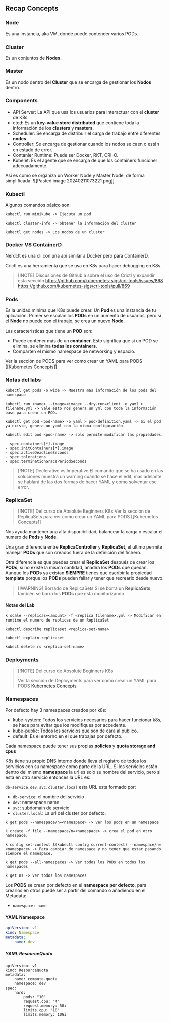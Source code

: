 ## Recap Concepts
### Node
Es una instancia, aka VM, donde puede contender varios PODs.

### Cluster
Es un conjuntos de **Nodes**.

### Master
Es un nodo dentro del **Cluster** que se encarga de gestionar los **Nodos** dentro.

### Components
- API Server: La API que usa los usuarios para interactuar con el **cluster** de K8s.
- etcd: Es un **key-value store distributed** que contiene toda la información de los **clusters** y **masters**.
- Scheduler: Se encarga de distribuir el carga de trabajo entre diferentes **nodes**.
- Controller: Se encarga de gestionar cuando los nodos se caen o están en estado de error.
- Contanier Runtime: Puede ser Docker, RKT, CRI-O.
- Kubelet: Es el agente que se encarga de que los containers funcioner adecuadamente.

Así es como se organiza un Worker Node y Master Node, de forma simplificada:
![[Pasted image 20240211073221.png]]

### Kubectl

Algunos comandos básico son:
```
kubectl run minikube -> Ejecuta un pod

kubectl cluster-info -> obtener la información del cluster

kubectl get nodes -> Los nodos de un cluster
```

### Docker VS ContainerD

Nerdclt es una cli con una api similar a Docker pero para ContainerD.

Crictl es una herramienta que se usa en K8s para hacer debugging en K8s.

> [!NOTE] Discusiones de Github a sobre el uso de Crictl y expandir esta sección
> https://github.com/kubernetes-sigs/cri-tools/issues/868
> https://github.com/kubernetes-sigs/cri-tools/pull/869

### Pods

Es la unidad minima que K8s puede crear. Un **Pod** es una instancia de tu aplicación. Primer se escalan los **PODs** en un aumento de usuarios, pero si el **Node** no puede con el trabajo, se crea un nuevo **Node**.

Las características que tiene un **POD** son:
- Puede contener más de un **container**. Esto significa que si un POD se elimina, se elimina **todas los containers**.
- Comparten el mismo namespace de networking y espacio.

Ver la sección de PODS para ver como crear un YAML para PODS [[Kubernetes Concepts]]
### Notas del labs

```
kubectl get pods -o wide -> Muestra mas información de los pods del namespace

kubectl run <name> --image=<image> --dry-run=client -o yaml > filename.yml -> Vale esto nos genera un yml con toda la información base para crear un POD.

kubectl get pod <pod-name> -o yaml > pod-definition.yaml -> Si el pod ya existe, genera un yaml con la misma configuración.

kubectl edit pod <pod-name> -> solo permite modificar las propiedades:

- spec.containers[*].image
- spec.initContainers[*].image
- spec.activeDeadlineSeconds
- spec.tolerations
- spec.terminationGracePeriodSeconds
```

> [!NOTE] Declerative vs Imperative
> El comando que se ha usado en las soluciones muestra un warning cuando se hace el edit, mas adelante se hablará de las dos formas de hacer YAML y como solventar ese error.

### ReplicaSet

> [!NOTE] Del curso de Absolute Beginners K8s
> Ver la sección de ReplicaSets para ver como crear un YAML para PODS [[Kubernetes Concepts]]

Nos ayuda mantener una alta disponibilidad, balancear la carga o escalar el numero de **Pods** y **Node**.

Una gran diferencia entre **ReplicaController** y **ReplicaSet**, el ultimo permite manejar **PODs** que son creados fuera de la definición del fichero.

Otra diferencia es que puedes crear el **ReplicaSet** después de crear los **PODs**, si no existe la misma cantidad, añadirá los **PODs** que quedan. Aunque los **PODs** ya existan **SIEMPRE** tienes que escribir la propiedad **template** porque los **PODs** pueden fallar y tener que recrearlo desde nuevo.

> [!WARNING] Borrado de ReplicaSets
> Si se borra un **ReplicaSets**, también se borra los **PODs** que esta monitorizando
#### Notas del Lab
```
k scale --replicas=<amount> -f <replica filename>.yml -> Modificar en runtime el numero de replicas de un ReplicaSet

kubectl describe replicaset <replica-set-name>

kubectl explain replicaset

kubect delete rs <replica-set-name>
```

### Deployments

> [!NOTE] Del curso de Absolute Beginners K8s
> 
> Ver la sección de Deployments para ver como crear un YAML para PODS [Kubernetes Concepts](app://obsidian.md/Kubernetes%20Concepts)


### Namespaces
Por defecto hay 3 namespaces creados por k8s:

- kube-system: Todos los servicios necesarios para hacer funcionar k8s, se hace para evitar que los modifiques por accedente.
- kube-public: Todos los servicios que son de cara al público.
- default: Es el entorno en el que trabajas por defecto.

Cada namespace puede tener sus propias **policies** y **quota storage and cpus**

K8s tiene su propio DNS interno donde lleva el registro de todos los servicios con su namespace como parte de la URL. Si los servicios están dentro del mismo **namespace** la url es solo su nombre del servicio, pero si esta en otro servicio entonces la URL es:

`db-service.dev.svc.cluster.local` esta URL esta formado por:

- `db-service`: el nombre del servicio
- `dev`: namespace name
- `svc`: subdomain de servicio
- `cluster.local`: La url del cluster por defecto.


```
k get pods --namespace/n=<namespace> -> ver los pods en un namespace

k create -f file --namespace/n=<namespace> -> crea el pod en otro namespace.

k config set-context $(kubectl config current-context) --namespace/n=<namespace> -> Para cambiar de namespace y no tener que estar pasando siempre el namespace.

k get pods --all-namespaces -> Ver todos los PODs en todos los namespaces

k get ns -> Ver todos los namespaces
```

Los **PODS** se crean por defecto en el **namespace por defecto**, para crearlos en otros puede ser a partir del comando o añadiendo en el Metadata:
- `namespace: name`

#### YAML Namespace
``` yaml
apiVersion: v1
kind: Namespace
metadata:
	name: dev
```
##### YAML ResourceQuota
```
apiVersion: v1
kind: ResourceQuota
metadata:
	name: compute-quota
	namespace: dev
spec:
	hard:
		pods: "10"
		request.cpu: "4"
		request.memory: 5Gi
		limits.cpu: "10"
		limits.memory: 10Gi
```

